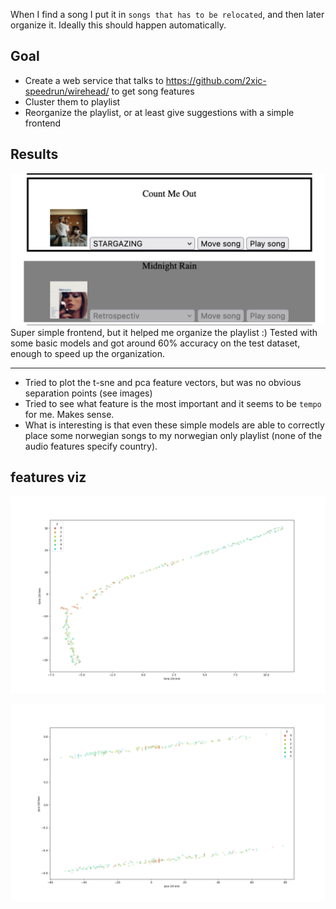 When I find a song I put it in `songs that has to be relocated`, and then later organize it. Ideally this should happen automatically.

## Goal
- Create a web service that talks to https://github.com/2xic-speedrun/wirehead/ to get song features
- Cluster them to playlist
- Reorganize the playlist, or at least give suggestions with a simple frontend

## Results
![example](./images/frontend.png)
Super simple frontend, but it helped me organize the playlist :) Tested with some basic models and got around 60% accuracy on the test dataset, enough to speed up the organization.

-----

- Tried to plot the t-sne and pca feature vectors, but was no obvious separation points (see images)
- Tried to see what feature is the most important and it seems to be `tempo` for me. Makes sense.
- What is interesting is that even these simple models are able to correctly place some norwegian songs to my norwegian only playlist (none of the audio features specify country).

## features viz

![tsne](./images/t_sne.png)

![pca](./images/pca.png)
